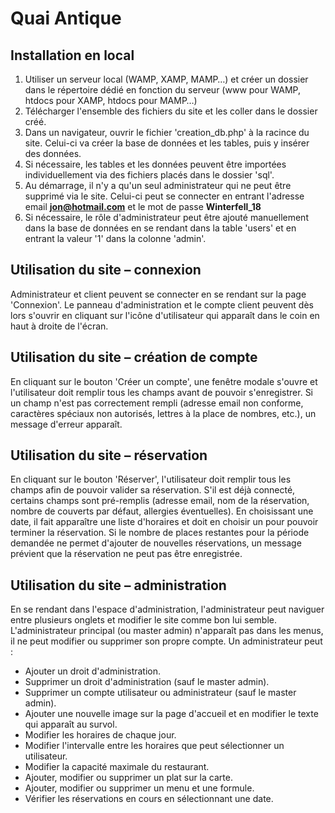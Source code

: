 # Quai Antique

## Installation en local
1.	Utiliser un serveur local (WAMP, XAMP, MAMP…) et créer un dossier dans le répertoire dédié en fonction du serveur (www pour WAMP, htdocs pour XAMP, htdocs pour MAMP…)
2.	Télécharger l'ensemble des fichiers du site et les coller dans le dossier créé.
3.	Dans un navigateur, ouvrir le fichier 'creation_db.php' à la racince du site. Celui-ci va créer la base de données et les tables, puis y insérer des données.
4.	Si nécessaire, les tables et les données peuvent être importées individuellement via des fichiers placés dans le dossier 'sql'.
5.	Au démarrage, il n'y a qu'un seul administrateur qui ne peut être supprimé via le site. Celui-ci peut se connecter en entrant l'adresse email **jon@hotmail.com** et le mot de passe **Winterfell_18**
6.	Si nécessaire, le rôle d'administrateur peut être ajouté manuellement dans la base de données en se rendant dans la table 'users' et en entrant la valeur '1' dans la colonne 'admin'.

## Utilisation du site – connexion
Administrateur et client peuvent se connecter en se rendant sur la page 'Connexion'. Le panneau d'administration et le compte client peuvent dès lors s'ouvrir en cliquant sur l'icône d'utilisateur qui apparaît dans le coin en haut à droite de l'écran.

## Utilisation du site – création de compte
En cliquant sur le bouton 'Créer un compte', une fenêtre modale s'ouvre et l'utilisateur doit remplir tous les champs avant de pouvoir s'enregistrer. Si un champ n'est pas correctement rempli (adresse email non conforme, caractères spéciaux non autorisés, lettres à la place de nombres, etc.), un message d'erreur apparaît.

## Utilisation du site – réservation
En cliquant sur le bouton 'Réserver', l'utilisateur doit remplir tous les champs afin de pouvoir valider sa réservation. S'il est déjà connecté, certains champs sont pré-remplis (adresse email, nom de la réservation, nombre de couverts par défaut, allergies éventuelles). En choisissant une date, il fait apparaître une liste d'horaires et doit en choisir un pour pouvoir terminer la réservation. Si le nombre de places restantes pour la période demandée ne permet d'ajouter de nouvelles réservations, un message prévient que la réservation ne peut pas être enregistrée.

## Utilisation du site – administration
En se rendant dans l'espace d'administration, l'administrateur peut naviguer entre plusieurs onglets et modifier le site comme bon lui semble. L'administrateur principal (ou master admin) n'apparaît pas dans les menus, il ne peut modifier ou supprimer son propre compte.
Un administrateur peut : 
*	Ajouter un droit d'administration.
*	Supprimer un droit d'administration (sauf le master admin).
*	Supprimer un compte utilisateur ou administrateur (sauf le master admin).
*	Ajouter une nouvelle image sur la page d'accueil et en modifier le texte qui apparaît au survol.
*	Modifier les horaires de chaque jour.
*	Modifier l'intervalle entre les horaires que peut sélectionner un utilisateur.
*	Modifier la capacité maximale du restaurant.
*	Ajouter, modifier ou supprimer un plat sur la carte.
*	Ajouter, modifier ou supprimer un menu et une formule.
*	Vérifier les réservations en cours en sélectionnant une date.
